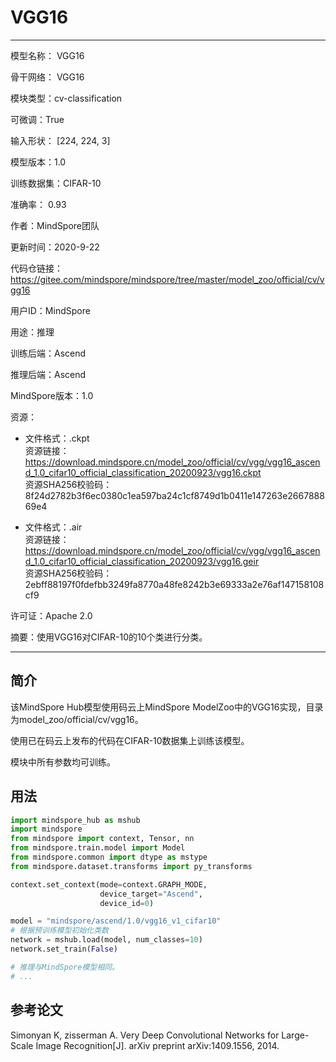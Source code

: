# VGG16

---

模型名称： VGG16

骨干网络： VGG16

模块类型：cv-classification

可微调：True

输入形状： [224, 224, 3]

模型版本：1.0

训练数据集：CIFAR-10

准确率： 0.93

作者：MindSpore团队

更新时间：2020-9-22

代码仓链接：<https://gitee.com/mindspore/mindspore/tree/master/model_zoo/official/cv/vgg16>

用户ID：MindSpore

用途：推理

训练后端：Ascend

推理后端：Ascend

MindSpore版本：1.0

资源：

-
    文件格式：.ckpt  
    资源链接：<https://download.mindspore.cn/model_zoo/official/cv/vgg/vgg16_ascend_1.0_cifar10_official_classification_20200923/vgg16.ckpt>  
    资源SHA256校验码：8f24d2782b3f6ec0380c1ea597ba24c1cf8749d1b0411e147263e266788869e4

-
    文件格式：.air  
    资源链接：<https://download.mindspore.cn/model_zoo/official/cv/vgg/vgg16_ascend_1.0_cifar10_official_classification_20200923/vgg16.geir>  
    资源SHA256校验码：2ebff88197f0fdefbb3249fa8770a48fe8242b3e69333a2e76af147158108cf9

许可证：Apache 2.0

摘要：使用VGG16对CIFAR-10的10个类进行分类。

---

## 简介

该MindSpore Hub模型使用码云上MindSpore ModelZoo中的VGG16实现，目录为model_zoo/official/cv/vgg16。

使用已在码云上发布的代码在CIFAR-10数据集上训练该模型。

模块中所有参数均可训练。

## 用法

```python
import mindspore_hub as mshub
import mindspore
from mindspore import context, Tensor, nn
from mindspore.train.model import Model
from mindspore.common import dtype as mstype
from mindspore.dataset.transforms import py_transforms

context.set_context(mode=context.GRAPH_MODE,
                    device_target="Ascend",
                    device_id=0)

model = "mindspore/ascend/1.0/vgg16_v1_cifar10"
# 根据预训练模型初始化类数
network = mshub.load(model, num_classes=10)
network.set_train(False)

# 推理与MindSpore模型相同。
# ...
```

## 参考论文

Simonyan K, zisserman A. Very Deep Convolutional Networks for Large-Scale Image Recognition[J]. arXiv preprint arXiv:1409.1556, 2014.
